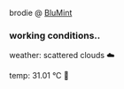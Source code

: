 brodie @ [BluMint](https://www.linkedin.com/company/blumint-io/)

<!--weather_start-->
### working conditions..

weather: scattered clouds ☁️

temp: 31.01 °C 🥶

<!--weather_end-->
